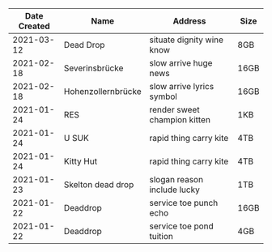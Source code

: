 | Date Created | Name | Address | Size |
| ------------ | ---- | ------- | ---- |
| 2021-03-12   | Dead Drop |  situate dignity wine know | 8GB | 
| 2021-02-18   | Severinsbrücke |  slow arrive huge news | 16GB | 
| 2021-02-18   | Hohenzollernbrücke | slow arrive lyrics symbol | 16GB |
| 2021-01-24   | RES |  render sweet champion kitten | 1KB | 
| 2021-01-24   | U SUK | rapid thing carry kite | 4TB | 
| 2021-01-24   | Kitty Hut | rapid thing carry kite | 4TB | 
| 2021-01-23   | Skelton dead drop | slogan reason include lucky | 1TB |
| 2021-01-22   | Deaddrop | service toe punch echo | 16GB |
| 2021-01-22   | Deaddrop | service toe pond tuition | 4GB |


